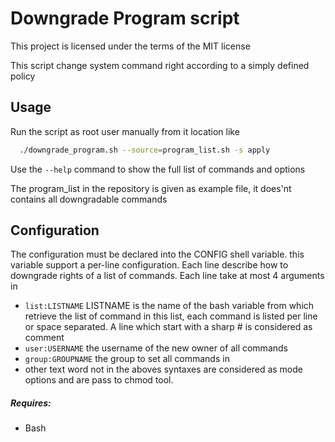 # Downgrade Program script

This project is licensed under the terms of the MIT license

This script change system command right according to a simply defined policy

## Usage

Run the script as root user manually from it location like

```bash
  ./downgrade_program.sh --source=program_list.sh -s apply
```

Use the `--help` command to show the full list of commands and options

The program_list in the repository is given as example file, it does'nt contains all downgradable commands

## Configuration

The configuration must be declared into the CONFIG shell variable. this variable support a per-line configuration. Each line describe how to downgrade rights of a list of commands.
Each line take at most 4 arguments in

  * `list:LISTNAME` LISTNAME is the name of the bash variable from which retrieve the list of command
   in this list, each command is listed per line or space separated. A line which start with a sharp # is considered as comment
  * `user:USERNAME` the username of the new owner of all commands
  * `group:GROUPNAME` the group to set all commands in
  * other text word not in the aboves syntaxes are considered as mode options and are pass to chmod tool.

##### Requires:
  * Bash